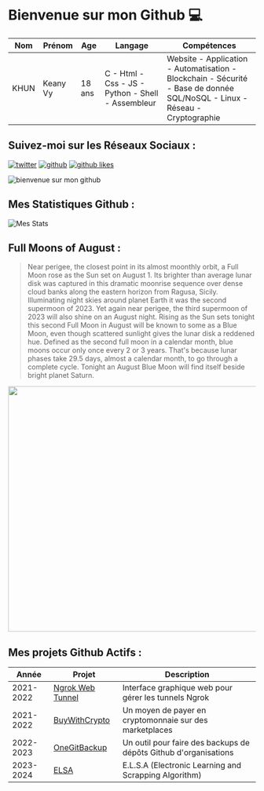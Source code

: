 # Bienvenue sur mon Github 💻
| Nom | Prénom | Age | Langage | Compétences |
|---  |---     |---  |---      |---
| KHUN | Keany Vy | 18 ans | C - Html - Css - JS - Python - Shell - Assembleur | Website - Application - Automatisation - Blockchain - Sécurité - Base de donnée SQL/NoSQL - Linux - Réseau - Cryptographie |

## Suivez-moi sur les Réseaux Sociaux :
[![twitter](https://img.shields.io/twitter/follow/thisiskeanyvy?style=social)](https://twitter.com/thisiskeanyvy)
[![github](https://img.shields.io/github/followers/thisiskeanyvy?style=social)](https://github.com/thisiskeanyvy?tab=followers)
[![github likes](https://img.shields.io/github/stars/thisiskeanyvy?style=social)](https://github.com/thisiskeanyvy)

![bienvenue sur mon github](https://thisiskeanyvy-hosting.pages.dev/banner.gif)

## Mes Statistiques Github :
![Mes Stats](https://github-readme-stats.vercel.app/api?username=thisiskeanyvy&show_icons=true&theme=radical)

## Full Moons of August :

> Near perigee, the closest point in its almost moonthly orbit, a Full Moon rose as the Sun set on August 1. Its brighter than average lunar disk was captured in this dramatic moonrise sequence over dense cloud banks along the eastern horizon from Ragusa, Sicily. Illuminating night skies around planet Earth it was the second supermoon of 2023. Yet again near perigee, the third supermoon of 2023 will also shine on an August night. Rising as the Sun sets tonight this second Full Moon in August will be known to some as a Blue Moon, even though scattered sunlight gives the lunar disk a reddened hue. Defined as the second full moon in a calendar month, blue moons occur only once every 2 or 3 years. That's because lunar phases take 29.5 days, almost a calendar month, to go through a complete cycle. Tonight an August Blue Moon will find itself beside bright planet Saturn.

<img src='https://apod.nasa.gov/apod/image/2308/GianniTumino_SturgeonMoon_Palette_JPG_LOGO_1024.jpg' width="800" height="500"/>

## Mes projets Github Actifs :
| Année | Projet | Description |
|---   |---     |---          |
| 2021-2022 | [Ngrok Web Tunnel](https://github.com/thisiskeanyvy/ngrok-web-manager) | Interface graphique web pour gérer les tunnels Ngrok |
| 2021-2022 | [BuyWithCrypto](https://github.com/BuyWithCrypto) | Un moyen de payer en cryptomonnaie sur des marketplaces |
| 2022-2023 | [OneGitBackup](https://github.com/BuyWithCrypto/OneGitBackup) | Un outil pour faire des backups de dépôts Github d'organisations |
| 2023-2024 | [ELSA](https://github.com/thisiskeanyvy/ELSA) | E.L.S.A (Electronic Learning and Scrapping Algorithm) |